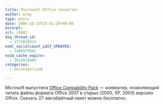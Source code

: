```yaml
---
title: Microsoft Office converter
author: Gray
type: posts
date: 2006-10-23T15:41:20+00:00
excerpt:
url: /8002
dsq_thread_id:
  - 1772828914
esml_socialcount_LAST_UPDATED:
  - 1496979962
essb_cache_expire:
  - 1614934889
categories:
  - Uncategorized

---
```








Microsoft выпустила <a href="http://www.microsoft.com/office/preview/beta/converter.mspx" target="_blank">Office Compability Pack</a> &#8212; конвертер, позволяющий читать файлы формата Office 2007 в старых (2000, XP, 2003) версиях Office. Скачать 27-мегабайтный пакет можно бесплатно.
